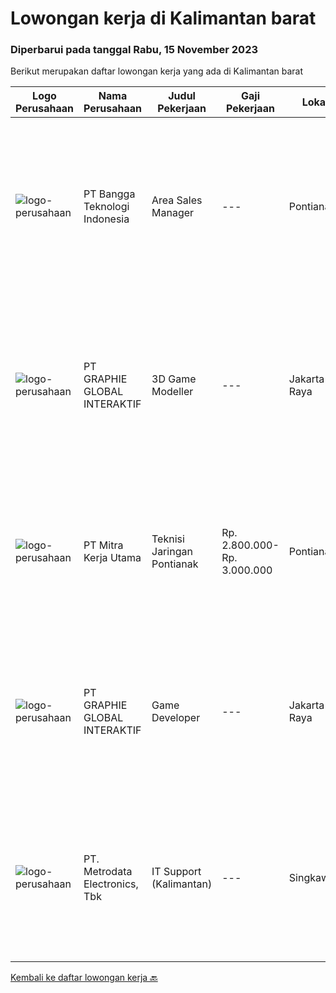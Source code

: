 
  # Lowongan kerja di Kalimantan barat

  ### Diperbarui pada tanggal Rabu, 15 November 2023

  Berikut merupakan daftar lowongan kerja yang ada di Kalimantan barat

  |Logo Perusahaan | Nama Perusahaan | Judul Pekerjaan | Gaji Pekerjaan | Lokasi | Deskripsi | Tanggal diunggah | Pranala |
  | -------------- | --------------- | --------------- | --------- | --------- | -------------- | ------- | ----------- |
  |![logo-perusahaan](https://image-service-cdn.seek.com.au/3e4d22dd1c1408a0c5c242dc6974f87225eca82f/ee4dce1061f3f616224767ad58cb2fc751b8d2dc)|PT Bangga Teknologi Indonesia|Area Sales Manager|---|Pontianak|Deskripsi Pekerjaan :-Melakukan penjualan produk kepada Toko/Dealer.-Maintenance customer project atas penjualan produk perusahaan-Melaporkan Setiap...|Selasa, 14 November 2023|https://www.jobstreet.co.id/id/job/area-sales-manager-4528881?token=0~6b623b3b-8e4a-44b2-930f-cae59ea027c2&sectionRank=1&jobId=jobstreet-id-job-4528881|
|![logo-perusahaan](https://image-service-cdn.seek.com.au/4cf2a680e40684f2c1e45f1d04725525a26ebc67/ee4dce1061f3f616224767ad58cb2fc751b8d2dc)|PT GRAPHIE GLOBAL INTERAKTIF|3D Game Modeller|---|Jakarta Raya|Job Responsibilities: Creating 3D Model character for game Smoothing a 3D file Editing 3D File UV Unwrap texturing Humanoid Rigging Required Software...|Senin, 06 November 2023|https://www.jobstreet.co.id/id/job/3d-game-modeller-4519808?token=0~6b623b3b-8e4a-44b2-930f-cae59ea027c2&sectionRank=2&jobId=jobstreet-id-job-4519808|
|![logo-perusahaan](https://image-service-cdn.seek.com.au/69d81c490d2371642ca2c0cace747efd527541cf/ee4dce1061f3f616224767ad58cb2fc751b8d2dc)|PT Mitra Kerja Utama|Teknisi Jaringan Pontianak|Rp. 2.800.000-Rp. 3.000.000|Pontianak|PT. Mitra Kerja Utama merupakan perusahaan yang bergerak di bidang Recruitment Consultant, saat ini salah satu klien kami yang bergerak di bidang...|Kamis, 02 November 2023|https://www.jobstreet.co.id/id/job/teknisi-jaringan-pontianak-4517333?token=0~6b623b3b-8e4a-44b2-930f-cae59ea027c2&sectionRank=3&jobId=jobstreet-id-job-4517333|
|![logo-perusahaan](https://image-service-cdn.seek.com.au/4cf2a680e40684f2c1e45f1d04725525a26ebc67/ee4dce1061f3f616224767ad58cb2fc751b8d2dc)|PT GRAPHIE GLOBAL INTERAKTIF|Game Developer|---|Jakarta Raya|Deskripsi Pekerjaan : Usia maksimal 40 tahun Pendidikan terakhir minimal D3 Menyenangi dunia aplikasi komputer dan pembuatan game Mempunyai kemampuan...|Senin, 30 Oktober 2023|https://www.jobstreet.co.id/id/job/game-developer-4513833?token=0~6b623b3b-8e4a-44b2-930f-cae59ea027c2&sectionRank=4&jobId=jobstreet-id-job-4513833|
|![logo-perusahaan](https://image-service-cdn.seek.com.au/0d75518309b56a3cff39daa569b0ba02cc7a22f2/ee4dce1061f3f616224767ad58cb2fc751b8d2dc)|PT. Metrodata Electronics, Tbk|IT Support (Kalimantan)|---|Singkawang|Job Description : Improve SLA achievement of the services provided Manage, maintain and repair all problems related to technology experienced by...|Senin, 30 Oktober 2023|https://www.jobstreet.co.id/id/job/it-support-kalimantan-4512849?token=0~6b623b3b-8e4a-44b2-930f-cae59ea027c2&sectionRank=5&jobId=jobstreet-id-job-4512849|


  [Kembali ke daftar lowongan kerja 🔙](../README.md#daftar-lowongan-kerja)
  